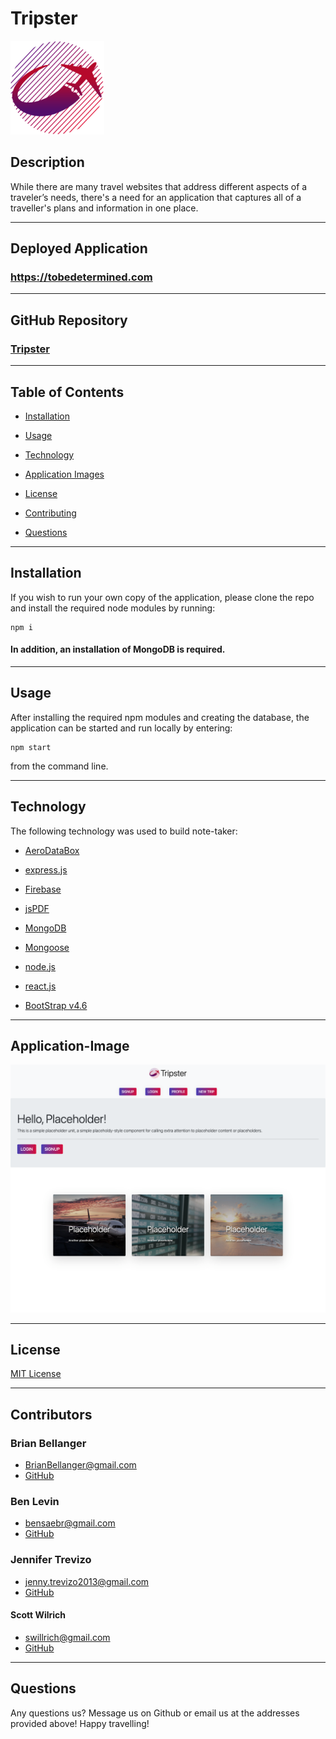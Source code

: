 # Tripster

![Tripster](./client/public/images/Logo150x150.png "Tripster")

## Description

While there are many travel websites that address different aspects of a traveler’s needs, there's a need for an application that captures all of a traveller's plans and information in one place.

---

## Deployed Application

### https://tobedetermined.com

---

## GitHub Repository

### [Tripster](https://github.com/jtrevz/project3)


---

## Table of Contents

* [Installation](#installation)

* [Usage](#usage)

* [Technology](#technology)

* [Application Images](#Application-Images)

* [License](#license)

* [Contributing](#Contributing)

* [Questions](#Questions)

---

## Installation

If you wish to run your own copy of the application, please clone the repo and install the required node modules by running:

```
npm i
```
#### In addition, an installation of MongoDB is required.
---

## Usage

After installing the required npm modules and creating the database, the application can be started and run locally by entering:

```
npm start
```
from the command line.  

---

## Technology

The following technology was used to build note-taker:

  * [AeroDataBox](https://www.aerodatabox.com/)

  * [express.js](https://www.npmjs.com/package/express)

  * [Firebase](https://firebase.google.com/)

  * [jsPDF](https://www.npmjs.com/package/jspdf)

  * [MongoDB](https://www.mongodb.com/)

  * [Mongoose](https://www.npmjs.com/package/mongoose)

  * [node.js](https://nodejs.org/en/)

  * [react.js](https://www.npmjs.com/package/react)

  * [BootStrap v4.6](https://getbootstrap.com/docs/4.6/getting-started/introduction/)


---

## Application-Image
![Screenshot](./client/public/images/tripster.png "Screenshot")

---


## License

[MIT License](https://opensource.org/licenses/MIT)

---

## Contributors

### Brian Bellanger
* BrianBellanger@gmail.com
* [GitHub](https://github.com/BrianBellanger)

### Ben Levin
* bensaebr@gmail.com
* [GitHub](https://github.com/Saebr)

### Jennifer Trevizo
* jenny.trevizo2013@gmail.com
* [GitHub](https://github.com/jtrevz)

#### Scott Wilrich 
* swillrich@gmail.com
* [GitHub](https://github.com/swillrich5)

---

## Questions

Any questions us? Message us on Github or email us at the addresses provided above!  Happy travelling!
